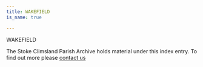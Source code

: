 ```yaml
---
title: WAKEFIELD
is_name: true

---
```


WAKEFIELD


The Stoke Climsland Parish Archive holds material under this index entry. To find out more please [contact us](/contact/)
